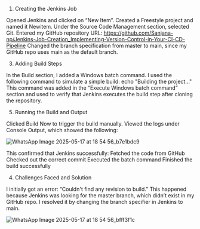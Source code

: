 1. Creating the Jenkins Job
   
Opened Jenkins and clicked on “New Item”. Created a Freestyle project and named it Newitem. Under the Source Code Management section, selected Git. Entered my GitHub repository URL: https://github.com/Sanjana-np/Jenkins-Job-Creation_Implementing-Version-Control-in-Your-CI-CD-Pipeline Changed the branch specification from master to main, since my GitHub repo uses main as the default branch.


3. Adding Build Steps
   
In the Build section, I added a Windows batch command. I used the following command to simulate a simple build: echo "Building the project..." This command was added in the “Execute Windows batch command” section and used to verify that Jenkins executes the build step after cloning the repository.

5. Running the Build and Output
   
Clicked Build Now to trigger the build manually. Viewed the logs under Console Output, which showed the following:

![WhatsApp Image 2025-05-17 at 18 54 56_b7e1bdc9](https://github.com/user-attachments/assets/c8ed7f76-e73d-459f-a2bc-2e68bcb1c982)

This confirmed that Jenkins successfully: Fetched the code from GitHub Checked out the correct commit Executed the batch command Finished the build successfully

4. Challenges Faced and Solution
   
I initially got an error: “Couldn't find any revision to build.” This happened because Jenkins was looking for the master branch, which didn’t exist in my GitHub repo. I resolved it by changing the branch specifier in Jenkins to main.

![WhatsApp Image 2025-05-17 at 18 54 56_bfff3f1c](https://github.com/user-attachments/assets/975a8162-08b5-43cd-8f92-8157e3dd30fd)


